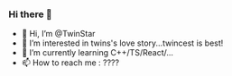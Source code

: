 ### Hi there 👋

<!--
**twinkles-twinstar/twinkles-twinstar** is a ✨ _special_ ✨ repository because its `README.md` (this file) appears on your GitHub profile.

Here are some ideas to get you started:

- 🔭 I’m currently working on ...
- 🌱 I’m currently learning ...
- 👯 I’m looking to collaborate on ...
- 🤔 I’m looking for help with ...
- 💬 Ask me about ...
- 📫 How to reach me: ...
- 😄 Pronouns: ...
- ⚡ Fun fact: ...
-->

- 👋 Hi, I’m @TwinStar
- 👀 I’m interested in twins's love story...twincest is best!
- 🌱 I’m currently learning C++/TS/React/...
- 📫 How to reach me : ????
